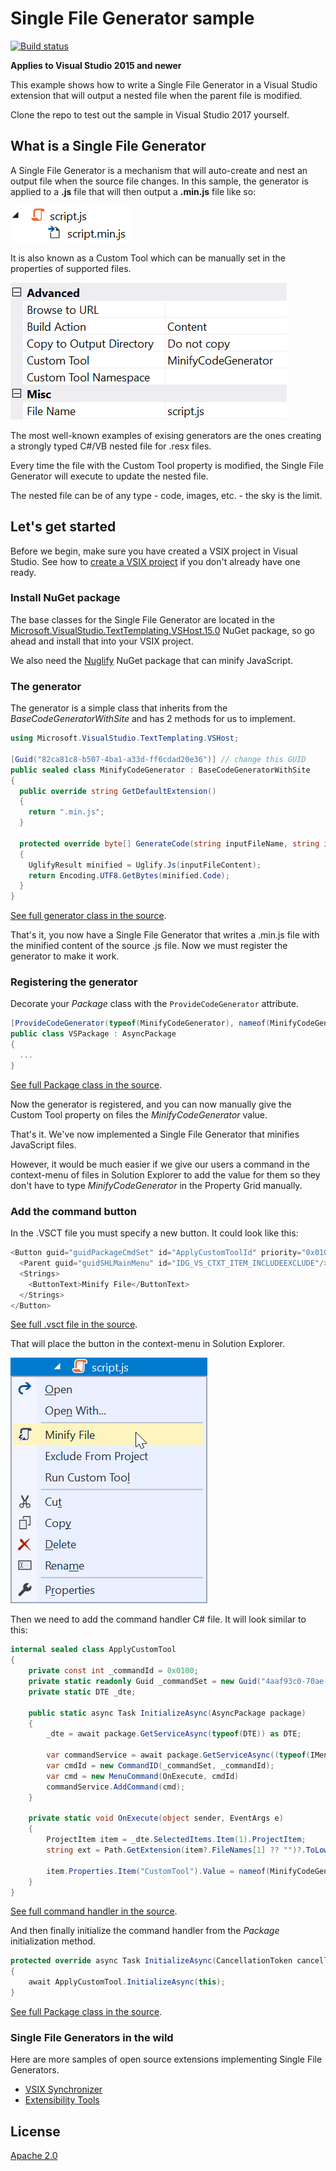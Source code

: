 # Single File Generator sample

[![Build status](https://ci.appveyor.com/api/projects/status/khf234gs5mg2xp72?svg=true)](https://ci.appveyor.com/project/madskristensen/singlefilegeneratorsample)

**Applies to Visual Studio 2015 and newer**

This example shows how to write a Single File Generator in a Visual Studio extension that will output a nested file when the parent file is modified.

Clone the repo to test out the sample in Visual Studio 2017 yourself.

## What is a Single File Generator
A Single File Generator is a mechanism that will auto-create and nest an output file when the source file changes. In this sample, the generator is applied to a **.js** file that will then output a **.min.js** file like so:

![Nested file](art/code-behind.png)

It is also known as a Custom Tool which can be manually set in the properties of supported files.

![Property Grid](art/property-grid.png)

The most well-known examples of exising generators are the ones creating a strongly typed C#/VB nested file for .resx files.

Every time the file with the Custom Tool property is modified, the Single File Generator will execute to update the nested file. 

The nested file can be of any type - code, images, etc. - the sky is the limit.

## Let's get started
Before we begin, make sure you have created a VSIX project in Visual Studio. See how to [create a VSIX project](https://docs.microsoft.com/en-us/visualstudio/extensibility/extensibility-hello-world) if you don't already have one ready.

### Install NuGet package
The base classes for the Single File Generator are located in the [Microsoft.VisualStudio.TextTemplating.VSHost.15.0](https://www.nuget.org/packages/Microsoft.VisualStudio.TextTemplating.VSHost.15.0/) NuGet package, so go ahead and install that into your VSIX project.

We also need the [Nuglify](https://www.nuget.org/packages/NUglify/) NuGet package that can minify JavaScript.

### The generator
The generator is a simple class that inherits from the *BaseCodeGeneratorWithSite* and has 2 methods for us to implement.

```c#
using Microsoft.VisualStudio.TextTemplating.VSHost;

[Guid("82ca81c8-b507-4ba1-a33d-ff6cdad20e36")] // change this GUID
public sealed class MinifyCodeGenerator : BaseCodeGeneratorWithSite
{
  public override string GetDefaultExtension()
  {
    return ".min.js";
  }

  protected override byte[] GenerateCode(string inputFileName, string inputFileContent)
  {
    UglifyResult minified = Uglify.Js(inputFileContent);
    return Encoding.UTF8.GetBytes(minified.Code);
  }
}
```

[See full generator class in the source](src/Generators/MinifyGenerator.cs).

That's it, you now have a Single File Generator that writes a .min.js file with the minified content of the source .js file. Now we must register the generator to make it work.

### Registering the generator
Decorate your *Package* class with the `ProvideCodeGenerator` attribute.

```c#
[ProvideCodeGenerator(typeof(MinifyCodeGenerator), nameof(MinifyCodeGenerator), "Minifies JavaScript", true)]
public class VSPackage : AsyncPackage
{
  ...
}
```

[See full Package class in the source](src/VSPackage.cs).

Now the generator is registered, and you can now manually give the Custom Tool property on files the *MinifyCodeGenerator* value.

That's it. We've now implemented a Single File Generator that minifies JavaScript files.

However, it would be much easier if we give our users a command in the context-menu of files in Solution Explorer to add the value for them so they don't have to type *MinifyCodeGenerator* in the Property Grid manually.

### Add the command button
In the .VSCT file you must specify a new button. It could look like this:

```c#
<Button guid="guidPackageCmdSet" id="ApplyCustomToolId" priority="0x0100" type="Button">
  <Parent guid="guidSHLMainMenu" id="IDG_VS_CTXT_ITEM_INCLUDEEXCLUDE"/>
  <Strings>
    <ButtonText>Minify File</ButtonText>
  </Strings>
</Button>
```

[See full .vsct file in the source](src/VSCommandTable.vsct).

That will place the button in the context-menu in Solution Explorer.

![Context Menu](art/context-menu.png)

Then we need to add the command handler C# file. It will look similar to this:

```c#
internal sealed class ApplyCustomTool
{
    private const int _commandId = 0x0100;
    private static readonly Guid _commandSet = new Guid("4aaf93c0-70ae-4a4b-9fb6-1ad3997a9adf");
    private static DTE _dte;
    
    public static async Task InitializeAsync(AsyncPackage package)
    {
        _dte = await package.GetServiceAsync(typeof(DTE)) as DTE;

        var commandService = await package.GetServiceAsync((typeof(IMenuCommandService))) as IMenuCommandService;
        var cmdId = new CommandID(_commandSet, _commandId);
        var cmd = new MenuCommand(OnExecute, cmdId)
        commandService.AddCommand(cmd);
    }

    private static void OnExecute(object sender, EventArgs e)
    {
        ProjectItem item = _dte.SelectedItems.Item(1).ProjectItem;
        string ext = Path.GetExtension(item?.FileNames[1] ?? "")?.ToLowerInvariant();

        item.Properties.Item("CustomTool").Value = nameof(MinifyCodeGenerator);
    }
}
```

[See full command handler in the source](src/Commands/ApplyCustomTool.cs).

And then finally initialize the command handler from the *Package* initialization method.

```c#
protected override async Task InitializeAsync(CancellationToken cancellationToken, IProgress<ServiceProgressData> progress)
{
    await ApplyCustomTool.InitializeAsync(this);
}
```

[See full Package class in the source](src/VSPackage.cs).

### Single File Generators in the wild
Here are more samples of open source extensions implementing Single File Generators.

* [VSIX Synchronizer](https://github.com/madskristensen/VsixSynchronizer)
* [Extensibility Tools](https://github.com/madskristensen/extensibilitytools)

## License
[Apache 2.0](LICENSE)